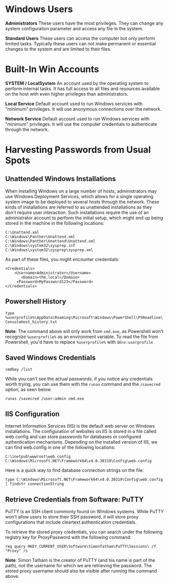 # Windows Users

**Administrators**	These users have the most privileges. They can change any system configuration parameter and access any file in the system.

**Standard Users**	These users can access the computer but only perform limited tasks. Typically these users can not make permanent or essential changes to the system and are limited to their files.

# Built-In Win Accounts

**SYSTEM / LocalSystem**  An account used by the operating system to perform internal tasks. It has full access to all files and resources available on the host with even higher privileges than administrators.

**Local Service** Default account used to run Windows services with "minimum" privileges. It will use anonymous connections over the network.

**Network Service** Default account used to run Windows services with "minimum" privileges. It will use the computer credentials to authenticate through the network.

# Harvesting Passwords from Usual Spots

## Unattended Windows Installations

When installing Windows on a large number of hosts, administrators may use Windows Deployment Services, which allows for a single operating system image to be deployed to several hosts through the network. These kinds of installations are referred to as unattended installations as they don't require user interaction. Such installations require the use of an administrator account to perform the initial setup, which might end up being stored in the machine in the following locations:

    C:\Unattend.xml
    C:\Windows\Panther\Unattend.xml
    C:\Windows\Panther\Unattend\Unattend.xml
    C:\Windows\system32\sysprep.inf
    C:\Windows\system32\sysprep\sysprep.xml

As part of these files, you might encounter credentials:

    <Credentials>
        <Username>Administrator</Username>
           <Domain>thm.local</Domain>
         <Password>MyPassword123</Password>
    </Credentials>

## Powershell History

`type %userprofile%\AppData\Roaming\Microsoft\Windows\PowerShell\PSReadline\ConsoleHost_history.txt`

**Note**: The command above will only work from `cmd.exe`, as Powershell won't recognize `%userprofile%` as an environment variable. To read the file from Powershell, you'd have to replace `%userprofile%` with `$Env:userprofile`

## Saved Windows Credentials

`cmdkey /list`

While you can't see the actual passwords, if you notice any credentials worth trying, you can use them with the `runas` command and the `/savecred` option, as seen below.

`runas /savecred /user:admin cmd.exe`

## IIS Configuration

Internet Information Services (IIS) is the default web server on Windows installations. The configuration of websites on IIS is stored in a file called web.config and can store passwords for databases or configured authentication mechanisms. Depending on the installed version of IIS, we can find web.config in one of the following locations:

    C:\inetpub\wwwroot\web.config
    C:\Windows\Microsoft.NET\Framework64\v4.0.30319\Config\web.config

Here is a quick way to find database connection strings on the file:

`type C:\Windows\Microsoft.NET\Framework64\v4.0.30319\Config\web.config | findstr connectionString`

## Retrieve Credentials from Software: PuTTY

PuTTY is an SSH client commonly found on Windows systems. While PuTTY won't allow users to store their SSH password, it will store proxy configurations that include cleartext authentication credentials.

To retrieve the stored proxy credentials, you can search under the following registry key for ProxyPassword with the following command:

`reg query HKEY_CURRENT_USER\Software\SimonTatham\PuTTY\Sessions\ /f "Proxy" /s`

**Note**: Simon Tatham is the creator of PuTTY (and his name is part of the path), not the username for which we are retrieving the password. The stored proxy username should also be visible after running the command above.























